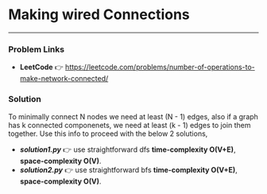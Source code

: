 # Making wired Connections

---

### Problem Links
- **__LeetCode__** :point_right: https://leetcode.com/problems/number-of-operations-to-make-network-connected/

### Solution
To minimally connect N nodes we need at least (N - 1) edges, also if a graph has k connected componenets, we need at least (k - 1) edges to join them together. Use this info to proceed with the below 2 solutions,
- **_solution1.py_** :point_right: use straightforward dfs **time-complexity O(V+E)**, **space-complexity O(V)**.
- **_solution2.py_** :point_right: use straightforward bfs **time-complexity O(V+E)**, **space-complexity O(V)**.

